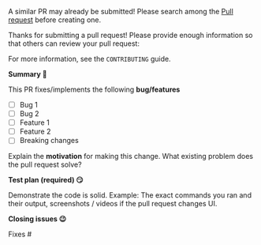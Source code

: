 A similar PR may already be submitted!
Please search among the [Pull request](../) before creating one.

Thanks for submitting a pull request! Please provide enough information so that others can review your pull request:

For more information, see the `CONTRIBUTING` guide.


**Summary 🤔**

<!-- Summary of the PR -->

This PR fixes/implements the following **bug/features**

* [ ] Bug 1
* [ ] Bug 2
* [ ] Feature 1
* [ ] Feature 2
* [ ] Breaking changes

<!-- You can skip this if you're fixing a typo or adding an app to the Showcase. -->

Explain the **motivation** for making this change. What existing problem does the pull request solve?

<!-- Example: When "Adding a function to do X", explain why it is necessary to have a way to do X. -->

**Test plan (required) 😏**

Demonstrate the code is solid. Example: The exact commands you ran and their output, screenshots / videos if the pull request changes UI.

**Closing issues 😉**

<!-- Put `closes #XXXX` in your comment to auto-close the issue that your PR fixes (if such). -->
Fixes #

